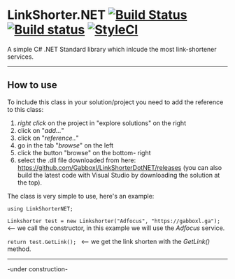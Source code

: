 # LinkShorter.NET [![Build Status](https://travis-ci.org/Gabboxl/LinkShorterDotNET.svg?branch=master)](https://travis-ci.org/Gabboxl/LinkShorterDotNET) [![Build status](https://ci.appveyor.com/api/projects/status/x4226952m4234033?svg=true)](https://ci.appveyor.com/project/Gabboxl/linkshorterdotnet) [![StyleCI](https://styleci.io/repos/128944187/shield?branch=master)](https://styleci.io/repos/128944187)
A simple C# .NET Standard library which inlcude the most link-shortener services.




 ------------------------------------------------------
 
  How to use
 --------------
 
  To include this class in your solution/project you need to add the reference to this class:
  1) *right click* on the project in "explore solutions" on the right
  2) click on "*add...*"
  3) click on "*reference..*"
  4) go in the tab "*browse*" on the left
  5) click the button "browse" on the bottom- right
  6) select the .dll file downloaded from here: https://github.com/Gabboxl/LinkShorterDotNET/releases (you can also build the latest code with Visual Studio by downloading the solution at the top).
  
 
 The class is very simple to use, here's an example:
 
 `using LinkShorterNET;`
 
 `Linkshorter test = new Linkshorter("Adfocus", "https://gabboxl.ga"); `  <-- we call the constructor, in this example we will use the *Adfocus* service.
 
  `return test.GetLink(); ` <-- we get the link shorten with the *GetLink()* method.
  
  
  
  --------
 -under construction-
